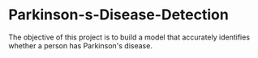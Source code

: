 # Parkinson-s-Disease-Detection
The objective of this project is to build a model that accurately identifies whether a person has Parkinson's disease. 
